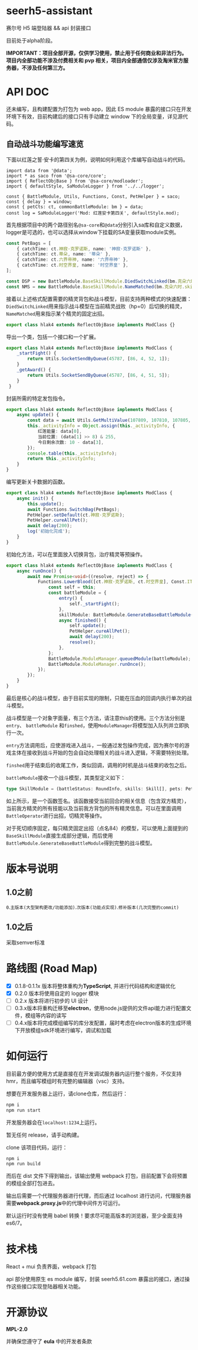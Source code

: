 # seerh5-assistant

赛尔号 H5 端登陆器 && api 封装接口

目前处于alpha阶段。

**IMPORTANT：项目全部开源，仅供学习使用，禁止用于任何商业和非法行为。项目内全部功能不涉及付费相关和 pvp 相关，项目内全部通信仅涉及淘米官方服务器，不涉及任何第三方。**

# API DOC

还未编写，且构建配置为打包为 web app，因此 ES module 暴露的接口只在开发环境下有效，目前构建后的接口只有手动建立 window 下的全局变量，详见源代码。

## 自动战斗功能编写速览

下面以红莲之誓·安卡的第四关为例，说明如何利用这个库编写自动战斗的代码。

```tsx
import data from '@data';
import * as saco from '@sa-core/core';
import { ReflectObjBase } from '@sa-core/modloader';
import { defaultStyle, SaModuleLogger } from '../../logger';

const { BattleModule, Utils, Functions, Const, PetHelper } = saco;
const { delay } = window;
const { petCts: ct, commonBattleModule: bm } = data;
const log = SaModuleLogger('Mod: 红莲安卡第四关', defaultStyle.mod);
```

首先根据项目中的两个路径别名`@sa-core`和`@data`分别引入sa库和自定义数据，logger是可选的，也可以选择从window下挂载的SA变量获取module实例。

```typescript
const PetBags = [
    { catchTime: ct.神寂·克罗诺斯, name: '神寂·克罗诺斯' },
    { catchTime: ct.蒂朵, name: '蒂朵' },
    { catchTime: ct.六界帝神, name: '六界帝神' },
    { catchTime: ct.时空界皇, name: '时空界皇' },
];

const DSP = new BattleModule.BaseSkillModule.DiedSwitchLinked(bm.克朵六时.diedSwitchLink);
const NMS = new BattleModule.BaseSkillModule.NameMatched(bm.克朵六时.skillMatch);
```

接着以上述格式配置需要的精灵背包和战斗模型，目前支持两种模式的快速配置：`DiedSwitchLinked`用来指示战斗模型在当前精灵战败（hp=0）后切换的精灵，`NameMatched`用来指示某个精灵的固定出招。

```typescript
export class hlak4 extends ReflectObjBase implements ModClass {}
```

导出一个类，包括一个接口和一个扩展。

```typescript
export class hlak4 extends ReflectObjBase implements ModClass {
    _startFight() {
	    return Utils.SocketSendByQueue(45787, [86, 4, 52, 1]);
    }
    _getAward() {
        return Utils.SocketSendByQueue(45787, [86, 4, 51, 5]);
    }
 }
```

封装所需的特定发包指令。

```typescript
export class hlak4 extends ReflectObjBase implements ModClass {
    async update() {
        const data = await Utils.GetMultiValue(107809, 107810, 107805, 12743);
        this._activityInfo = Object.assign(this._activityInfo, {
            红莲能量: data[0],
            当前位置: (data[1] >> 8) & 255,
            今日剩余次数: 10 - data[3],
        });
        console.table(this._activityInfo);
        return this._activityInfo;
    }
}
```

编写更新关卡数据的函数。

```typescript
export class hlak4 extends ReflectObjBase implements ModClass {
    async init() {
        this.update();
        await Functions.SwitchBag(PetBags);
        PetHelper.setDefault(ct.神寂·克罗诺斯);
        PetHelper.cureAllPet();
        await delay(200);
        log('初始化完成');
    }
}
```

初始化方法，可以在里面放入切换背包，治疗精灵等预操作。

```typescript
export class hlak4 extends ReflectObjBase implements ModClass {
    async runOnce() {
        await new Promise<void>((resolve, reject) => {
            Functions.LowerBlood([ct.神寂·克罗诺斯, ct.时空界皇], Const.ITEMS.Potion.中级体力药剂, () => {
                const self = this;
                const battleModule = {
                    entry() {
                        self._startFight();
                    },
                    skillModule: BattleModule.GenerateBaseBattleModule(NMS, DSP),
                    async finished() {
                        self.update();
                        PetHelper.cureAllPet();
                        await delay(200);
                        resolve();
                    },
                };
                BattleModule.ModuleManager.queuedModule(battleModule);
                BattleModule.ModuleManager.runOnce();
            });
        });
    }
}
```

最后是核心的战斗模型，由于目前实现的限制，只能在压血的回调内执行单次的战斗模型。

战斗模型是一个对象字面量，有三个方法，请注意this的使用。三个方法分别是`entry`、 `battleModule` 和`finshed`，使用`ModuleManager`将模型加入队列并立即执行一次。

`entry`方法调用后，应使游戏进入战斗，一般通过发包操作完成，因为赛尔号的游戏主体在接收到战斗开始的包会自动处理相关的战斗进入逻辑，不需要特别处理。

`finshed`用于结束后的收尾工作，类似回调，调用的时机是战斗结束的收包之后。

`battleModule`接收一个战斗模型，其类型定义如下：

```typescript
type SkillModule = (battleStatus: RoundInfo, skills: Skill[], pets: PetSwitchInfos) => PromiseLike<void>;
```

如上所示，是一个函数签名。该函数接受当前回合的相关信息（包含双方精灵），当前我方精灵的所有技能以及当前我方背包的所有精灵信息。可以在里面调用`BattleOperator`进行出招，切精灵等操作。

对于死切顺序固定，每只精灵固定出招（点名84）的模型，可以使用上面提到的`BaseSkillModule`直接生成部分逻辑，而后使用`BattleModule.GenerateBaseBattleModule`得到完整的战斗模型。

# 版本号说明

## 1.0之前

`0`.`主版本(大型架构更改/功能添加)`.`次版本(功能点实现)`.`修补版本(几次完整的commit)`

## 1.0之后

采取semver标准

# 路线图 (Road Map)

- [x] 0.1.8-0.1.1x 版本将整体重构为**TypeScript**, 并进行代码结构和逻辑优化
- [x] 0.2.0 版本将使用自定的 logger 模块
- [ ] 0.2.x 版本将进行初步的 UI 设计
- [ ] 0.3.x版本将重构迁移至**electron**，使用node.js提供的文件api能力进行配置文件，模组等内容的读写
- [ ] 0.4.x版本将完成模组编写的库分发配置，届时考虑在electron版本的生成环境下开放模组sdk环境进行编写，调试和加载

# 如何运行

目前最方便的使用方式是直接在在开发调试服务器内运行整个服务，不仅支持hmr，而且编写模组时有完整的编辑器（vsc）支持。

想要在开发服务器上运行，请clone仓库，然后运行：

```bash
npm i
npm run start
```

开发服务器会在`localhost:1234`上运行。

暂无任何 release，请手动构建。

clone 该项目代码，运行：

```bash
npm i
npm run build
```

而后在 dist 文件下得到输出，该输出使用 webpack 打包，目前配置下会将预置的模组全部打包进去。

输出后需要一个代理服务器进行代理，而后通过 localhost 进行访问，代理服务器需要**webpack.proxy.js**中的代理中间件方可运行。

默认运行时没有使用 babel 转换！要求尽可能高版本的浏览器，至少全面支持 es6/7。

# 技术栈

React + mui 负责界面，webpack 打包

api 部分使用原生 es module 编写，封装 seerh5.61.com 暴露出的接口，通过操作这些接口实现登陆器相关功能。

# 开源协议

**MPL-2.0**

并确保您遵守了 **eula** 中的开发者条款

